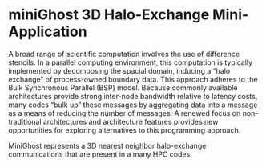 # miniGhost 3D Halo-Exchange Mini-Application

A broad range of scientific computation involves the use of difference stencils. In a parallel computing environment, this computation is typically implemented by decomposing the spacial domain, inducing a “halo exchange” of process-owned boundary data. This approach adheres to the Bulk Synchronous Parallel (BSP) model. Because commonly available architectures provide strong inter-node bandwidth relative to latency costs, many codes “bulk up” these messages by aggregating data into a message as a means of reducing the number of messages. A renewed focus on non-traditional architectures and architecture features provides new opportunities for exploring alternatives to this programming approach.

MiniGhost represents a 3D nearest neighbor halo-exchange communications that are present in a many HPC codes.
